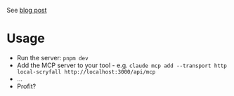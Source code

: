 See [blog post](https://blog.scubbo.org/posts/mtg-mcp/)

# Usage

* Run the server: `pnpm dev`
* Add the MCP server to your tool - e.g. `claude mcp add --transport http local-scryfall http://localhost:3000/api/mcp`
* ...
* Profit?